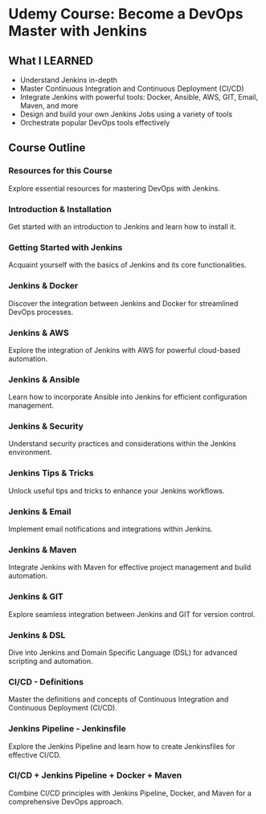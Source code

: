 # Udemy Course: Become a DevOps Master with Jenkins

## What I LEARNED

- Understand Jenkins in-depth
- Master Continuous Integration and Continuous Deployment (CI/CD)
- Integrate Jenkins with powerful tools: Docker, Ansible, AWS, GIT, Email, Maven, and more
- Design and build your own Jenkins Jobs using a variety of tools
- Orchestrate popular DevOps tools effectively

## Course Outline

### Resources for this Course
Explore essential resources for mastering DevOps with Jenkins.

### Introduction & Installation
Get started with an introduction to Jenkins and learn how to install it.

### Getting Started with Jenkins
Acquaint yourself with the basics of Jenkins and its core functionalities.

### Jenkins & Docker
Discover the integration between Jenkins and Docker for streamlined DevOps processes.

### Jenkins & AWS
Explore the integration of Jenkins with AWS for powerful cloud-based automation.

### Jenkins & Ansible
Learn how to incorporate Ansible into Jenkins for efficient configuration management.

### Jenkins & Security
Understand security practices and considerations within the Jenkins environment.

### Jenkins Tips & Tricks
Unlock useful tips and tricks to enhance your Jenkins workflows.

### Jenkins & Email
Implement email notifications and integrations within Jenkins.

### Jenkins & Maven
Integrate Jenkins with Maven for effective project management and build automation.

### Jenkins & GIT
Explore seamless integration between Jenkins and GIT for version control.

### Jenkins & DSL
Dive into Jenkins and Domain Specific Language (DSL) for advanced scripting and automation.

### CI/CD - Definitions
Master the definitions and concepts of Continuous Integration and Continuous Deployment (CI/CD).

### Jenkins Pipeline - Jenkinsfile
Explore the Jenkins Pipeline and learn how to create Jenkinsfiles for effective CI/CD.

### CI/CD + Jenkins Pipeline + Docker + Maven
Combine CI/CD principles with Jenkins Pipeline, Docker, and Maven for a comprehensive DevOps approach.
